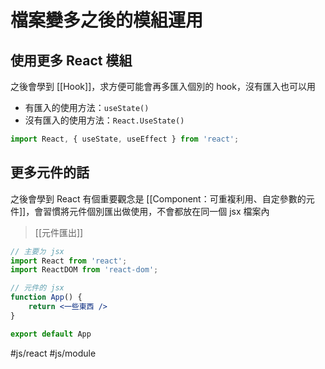 # 檔案變多之後的模組運用
## 使用更多 React 模組
之後會學到 [[Hook]]，求方便可能會再多匯入個別的 hook，沒有匯入也可以用
- 有匯入的使用方法：`useState()`
- 沒有匯入的使用方法：`React.UseState()`
```jsx
import React, { useState, useEffect } from 'react';
```

## 更多元件的話
之後會學到 React 有個重要觀念是 [[Component：可重複利用、自定參數的元件]]，會習慣將元件個別匯出做使用，不會都放在同一個 jsx 檔案內

>[[元件匯出]]

```jsx
// 主要ㄉ jsx
import React from 'react';
import ReactDOM from 'react-dom';
```
```jsx
// 元件的 jsx
function App() {
	return <一些東西 />
}

export default App
```

#js/react #js/module 